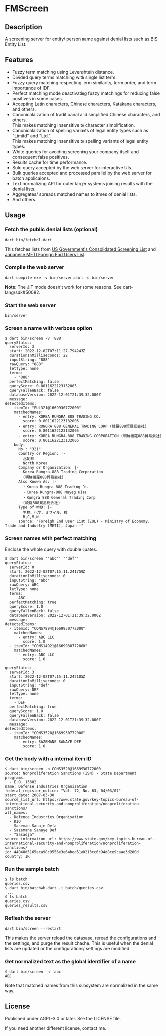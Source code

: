 # FMScreen

## Description

A screening server for entity/ person name against denial lists such as BIS Entity List.

## Features

- Fuzzy term matching using Levenshtein distance.
- Divided query terms matching with single list term.
- Fuzzy query matching respecting term similarity, term order, and term importance of IDF.
- Perfect matching mode deactivating fuzzy matchings for reducing false positives in some cases.
- Accepting Latin characters, Chinese characters, Katakana characters, and others.
- Canonicalaization of traditioanal and simplified Chinese characters, and others.<br>
This makes matching insensitive to character simplification.
- Canonicalaization of spelling variants of legal entity types such as "Limitd" and "Ltd.".<br>
This makes matching insensitive to spelling variants of legal entity types.
- White queries for avoiding screening your company itself and consequent false positives.
- Results cache for time performance.
- Solo query accepted by the web server for interactive UIs.
- Bulk queries accepted and processed parallel by the web server for batch applicaions.
- Text normalizing API for outer larger systems joining results with the denial lists.
- Aggregates/ spreads matched names to itmes of denial lists.
- And others.

## Usage

### Fetch the public denial lists (optional)

```text
dart bin/fetchdl.dart 
```

This fetches lists from [US Government's Consolidated Screening List](https://www.trade.gov/consolidated-screening-list "Consolidated Screening List") and [Japanese METI Foreign End Users List](https://www.meti.go.jp/policy/anpo/law05.html#user-list "安全保障貿易管理**Export Control*関係法令：申請、相談に関する通達").

### Compile the web server

```text
dart compile exe -v bin/server.dart -o bin/server
```

**Note**: The JIT mode doesn't work for some reasons. See dart-lang/sdk#50082.

### Start the web server

```console
bin/server
```

### Screen a name with verbose option

```console
$ dart bin/screen -v '888'
queryStatus:
  serverId: 3
  start: 2022-12-02T07:11:27.794243Z
  durationInMilliseconds: 22
  inputString: "888"
  rawQuery: "888"
  letType: none
  terms:
    - "888"
  perfectMatching: false
  queryScore: 0.8011622123132005
  queryFallenBack: false
  databaseVersion: 2022-12-01T21:39:32.000Z
  message:
detectedItems:
  - itemId: "FUL321@1669930772000"
    matchedNames:
      - entry: KOREA RUNGRA 888 TRADING CO.
        score: 0.8011622123132005
      - entry: RUNGRA 888 GENERAL TRADING CORP (綾羅888貿易総会社)
        score: 0.8011622123132005
      - entry: KOREA RUNGRA-888 TRADING CORPORATION (朝鮮綾羅888貿易会社)
        score: 0.8011622123132005
    body:
      No.: "321"
      Country or Region: |-
        北朝鮮
        North Korea
      Company or Organization: |-
        Korea Rungra-888 Trading Corporation
        (朝鮮綾羅888貿易会社)
      Also Known As: |-
        ・Korea Rungra 888 Trading Co.
        ・Korea Rungra-888 Muyeg Hisa
        ・Rungra 888 General Trading Corp
        (綾羅888貿易総会社)
      Type of WMD: |-
        生物、化学、ミサイル、核
        B,C,M,N
      source: "Foreigh End User List (EUL) - Ministry of Economy, Trade and Industry (METI), Japan -"
```

### Screen names with perfect matching

Enclose the whole query with double quates.

```console
$ dart bin/screen '"abc"' '"def"'
queryStatus:
  serverId: 0
  start: 2022-12-02T07:15:11.241759Z
  durationInMilliseconds: 0
  inputString: "abc"
  rawQuery: ABC
  letType: none
  terms:
    - ABC
  perfectMatching: true
  queryScore: 1.0
  queryFallenBack: false
  databaseVersion: 2022-12-01T21:39:32.000Z
  message:
detectedItems:
  - itemId: "CONS7894@1669930772000"
    matchedNames:
      - entry: ABC LLC
        score: 1.0
  - itemId: "CONS14921@1669930772000"
    matchedNames:
      - entry: ABC LLC
        score: 1.0

queryStatus:
  serverId: 3
  start: 2022-12-02T07:15:11.242105Z
  durationInMilliseconds: 0
  inputString: "def"
  rawQuery: DEF
  letType: none
  terms:
    - DEF
  perfectMatching: true
  queryScore: 1.0
  queryFallenBack: false
  databaseVersion: 2022-12-01T21:39:32.000Z
  message:
detectedItems:
  - itemId: "CONS3520@1669930772000"
    matchedNames:
      - entry: SAZEMANE SANAYE DEF
        score: 1.0
```

### Get the body with a internal item ID

```console
$ dart bin/screen -b CONS3520@1669930772000
source: Nonproliferation Sanctions (ISN) - State Department
programs:
  - E.O. 13382
name: Defense Industries Organization
federal_register_notice: "Vol. 72, No. 63, 04/03/07"
start_date: 2007-03-30
source_list_url: https://www.state.gov/key-topics-bureau-of-international-security-and-nonproliferation/nonproliferation-sanctions/
alt_names:
  - Defence Industries Organisation
  - DIO
  - Saseman Sanaje Defa
  - Sazemane Sanaye Def
  - "Sasadja"
source_information_url: https://www.state.gov/key-topics-bureau-of-international-security-and-nonproliferation/nonproliferation-sanctions/
id: 44048d5165eca98c9556e3e64bed51a0213cc6c94d8ce9caae3d280d
country: IR
```

### Run the sample batch

```console
$ ls batch
queries.csv
$ dart bin/batchwb.dart -i batch/queries.csv
 ...
$ ls batch
queries.csv
queries_results.csv
```

### Reflesh the server

```console
dart bin/screen --restart
```

This makes the server reload the database, reread the configurations and the settings, and purge the result chache.
This is useful when the denial lists are updated or the configurations/ settings are modified.

### Get normalized text as the global identifier of a name

```console
$ dart bin/screen -n 'abc'
ABC
```

Note that matched names from this subsystem are normalized in the same way.

## License

Published under AGPL-3.0 or later. See the LICENSE file.

If you need another different license, contact me.

